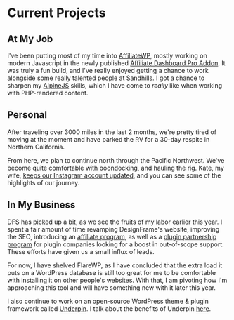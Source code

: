 # Current Projects

## At My Job

I've been putting most of my time into [AffiliateWP](https://www.affiliatewp.com), mostly working on modern Javascript in the newly published [Affiliate Dashboard Pro Addon](https://affiliatewp.com/new-affiliate-portal-pro-add-on/). It was truly a fun build, and I've really enjoyed getting a chance to work alongside some really talented people at Sandhills. I got a chance to sharpen my [AlpineJS](https://github.com/alpinejs/alpine/) skills, which I have come to _really_ like when working with PHP-rendered content.

## Personal

After traveling over 3000 miles in the last 2 months, we're pretty tired of moving at the moment and have parked the RV for a 30-day respite in Northern California.

From here, we plan to continue north through the Pacific Northwest. We've become quite comfortable with boondocking, and hauling the rig. Kate, my wife, [keeps our Instagram account updated](instagram.com/our_casual_weirdness/), and you can see some of the highlights of our journey.

## In My Business

DFS has picked up a bit, as we see the fruits of my labor earlier this year. I spent a fair amount of time revamping DesignFrame's website, improving the SEO, introducing an [affiliate program](https://designframesolutions.com/become-an-affiliate/), as well as a [plugin partnership program](https://designframesolutions.com/plugin-support-program/) for plugin companies looking for a boost in out-of-scope support. These efforts have given us a small influx of leads.

For now, I have shelved FlareWP, as I have concluded that the extra load it puts on a WordPress database is still too great for me to be comfortable with installing it on other people's websites. With that, I am pivoting how I'm approaching this tool and will have something new with it later this year.

I also continue to work on an open-source WordPress theme & plugin framework called [Underpin](https://github.com/alexstandiford/underpin). I talk about the benefits of Underpin [here](https://designframesolutions.com/how-underpin-keeps-technical-debt-low/).
